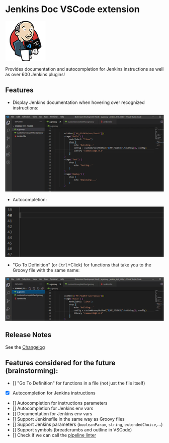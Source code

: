 # Jenkins Doc VSCode extension

![Logo](./assets/logo_128.png)

Provides documentation and autocompletion for Jenkins instructions as well as over 600 Jenkins plugins!

## Features

- Display Jenkins documentation when hovering over recognized instructions:

![Documentation on hover](./assets/demo_doc_hover.gif)

- Autocompletion:

![Autocompletion](./assets/demo_autocompletion.gif)

- "Go To Definition" (or `Ctrl`+Click) for functions that take you to the Groovy file with the same name:

!["Go To Definition" feature](./assets/demo_go_to_definition.gif)

## Release Notes

See the [Changelog](./CHANGELOG.md)

## Features considered for the future (brainstorming):

- [] "Go To Definition" for functions in a file (not just the file itself)
- [x] Autocompletion for Jenkins instructions
- [] Autocompletion for instructions parameters
- [] Autocompletion for Jenkins env vars
- [] Documentation for Jenkins env vars
- [] Support Jenkinsfile in the same way as Groovy files
- [] Support Jenkins parameters (`booleanParam`, `string`, `extendedChoice`,...)
- [] Support symbols (breadcrumbs and outline in VSCode)
- [] Check if we can call the [pipeline linter](https://www.jenkins.io/doc/book/pipeline/development/)
